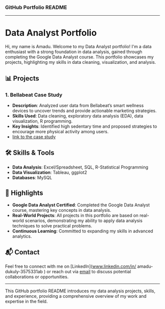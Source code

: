 ### GitHub Portfolio README

---

# Data Analyst Portfolio

Hi, my name is Amadu.
Welcome to my Data Analyst portfolio! I'm a data enthusiast with a strong foundation in data analysis, gained through completing the Google Data Analyst course. This portfolio showcases my projects, highlighting my skills in data cleaning, visualization, and analysis.

## 📊 Projects

### 1. **Bellabeat Case Study**
   - **Description**: Analyzed user data from Bellabeat’s smart wellness devices to uncover trends and provide actionable marketing strategies.
   - **Skills Used**: Data cleaning, exploratory data analysis (EDA), data visualization, R programming.
   - **Key Insights**: Identified high sedentary time and proposed strategies to encourage more physical activity among users.
   - [link to the case study](bellabeat_case_study.pdf)


## 🛠️ Skills & Tools

- **Data Analysis**: Excel/Spreadsheet, SQL, R-Statistical Programming
- **Data Visualization**: Tableau, ggplot2
- **Databases**: MySQL

## 🌟 Highlights

- **Google Data Analyst Certified**: Completed the Google Data Analyst course, mastering key concepts in data analysis.
- **Real-World Projects**: All projects in this portfolio are based on real-world scenarios, demonstrating my ability to apply data analysis techniques to solve practical problems.
- **Continuous Learning**: Committed to expanding my skills in advanced analytics.

## 📬 Contact

Feel free to connect with me on [LinkedIn](www.linkedin.com/in/
amadu-dukuly-3575331ab
) or reach out via [email](dukulyone2017@gmail.com) to discuss potential collaborations or opportunities.

---

This GitHub portfolio README introduces my data analysis projects, skills, and experience, providing a comprehensive overview of my work and expertise in the field.
